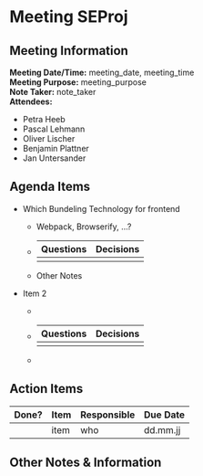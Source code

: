 # Meeting SEProj
## Meeting Information
**Meeting Date/Time:** meeting_date, meeting_time  
**Meeting Purpose:** meeting_purpose  
**Note Taker:** note_taker  
**Attendees:**

- Petra Heeb
- Pascal Lehmann
- Oliver Lischer
- Benjamin Plattner
- Jan Untersander

## Agenda Items

- Which Bundeling Technology for frontend

  - Webpack, Browserify, ...?

  - | Questions | Decisions |
    | --------- | --------- |
    |           |           |

  - Other Notes

- Item 2

  - 

  - | Questions | Decisions |
      | --------- | --------- |
      |           |           |

  - 




## Action Items
| Done? | Item | Responsible | Due Date |
| ---- | ---- | ---- | ---- |
| | item | who | dd.mm.jj |

## Other Notes & Information
